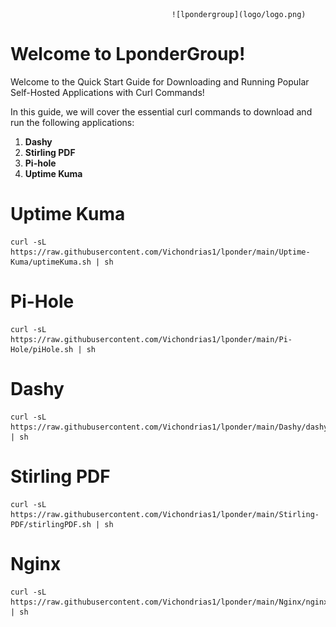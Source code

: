                                         ![lpondergroup](logo/logo.png)
# Welcome to LponderGroup!

Welcome to the Quick Start Guide for Downloading and Running Popular Self-Hosted Applications with Curl Commands!

In this guide, we will cover the essential curl commands to download and run the following applications:

1.  **Dashy**
2.  **Stirling PDF**
3.  **Pi-hole**
4.  **Uptime Kuma**


# Uptime Kuma

    curl -sL https://raw.githubusercontent.com/Vichondrias1/lponder/main/Uptime-Kuma/uptimeKuma.sh | sh

# Pi-Hole

    curl -sL https://raw.githubusercontent.com/Vichondrias1/lponder/main/Pi-Hole/piHole.sh | sh

# Dashy

    curl -sL https://raw.githubusercontent.com/Vichondrias1/lponder/main/Dashy/dashy.sh | sh

# Stirling PDF

    curl -sL https://raw.githubusercontent.com/Vichondrias1/lponder/main/Stirling-PDF/stirlingPDF.sh | sh

# Nginx

    curl -sL https://raw.githubusercontent.com/Vichondrias1/lponder/main/Nginx/nginx.sh | sh

